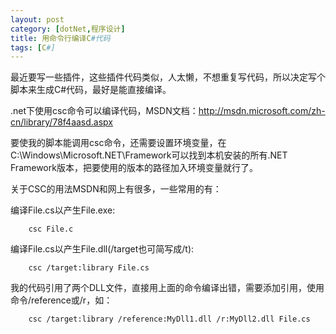 ```yaml
---
layout: post
category: [dotNet,程序设计]
title: 用命令行编译C#代码
tags: [C#]
---
```


最近要写一些插件，这些插件代码类似，人太懒，不想重复写代码，所以决定写个脚本来生成C#代码，最好是能直接编译。

.net下使用csc命令可以编译代码，MSDN文档：http://msdn.microsoft.com/zh-cn/library/78f4aasd.aspx

<!--more-->

要使我的脚本能调用csc命令，还需要设置环境变量，在C:\Windows\Microsoft.NET\Framework可以找到本机安装的所有.NET Framework版本，把要使用的版本的路径加入环境变量就行了。

关于CSC的用法MSDN和网上有很多，一些常用的有：

编译File.cs以产生File.exe:

```
	csc File.c  
```

编译File.cs以产生File.dll(/target也可简写成/t):

```
	csc /target:library File.cs  
```

我的代码引用了两个DLL文件，直接用上面的命令编译出错，需要添加引用，使用命令/reference或/r，如：

```
	csc /target:library /reference:MyDll1.dll /r:MyDll2.dll File.cs  
```